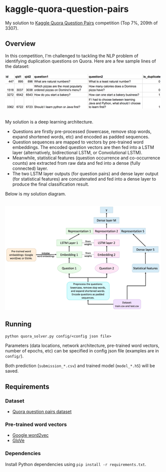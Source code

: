 # kaggle-quora-question-pairs
My solution to [Kaggle Quora Question Pairs](https://www.kaggle.com/c/quora-question-pairs) competition (Top 7%, 209th of 3307).

## Overview

In this competition, I'm challenged to tackling the NLP problem of identifying duplication questions on Quora. Here are a few sample lines of the dataset:
<br><br>
<img src="images/data_example.png" width="700">
<br><br>

My solution is a deep learning architecture.
* Questions are firstly pre-processed (lowercase, remove stop words, expand shortened words, etc) and encoded as padded sequences.
* Question sequences are mapped to vectors by pre-trained word embeddings. The encoded question vectors are then fed into a LSTM layer (alternatively, bidirectional LSTM, or Convolutional LSTM).
* Meanwhile, statistical features (question occurrence and co-occurrence counts) are extracted from raw data and fed into a dense (fully connected) layer.
* The two LSTM layer outputs (for question pairs) and dense layer output (for statistical features) are concatenated and fed into a dense layer to produce the final classification result.

Below is my solution diagram.
<br><br>

<img src="images/solution_diagram.png" width="900">

## Running
`python quora_solver.py config/<config json file>`

Parameters (data locations, network architecture, pre-trained word vectors, number of epochs, etc) can be specified in config json file (examples are in `config/`).

Both prediction (`submission_*.csv`) and trained model (`model_*.h5`) will be saved.

## Requirements
### Dataset
* [Quora question pairs dataset](https://www.kaggle.com/c/quora-question-pairs/data)
### Pre-trained word vectors
* [Google word2vec](https://drive.google.com/open?id=0B7XkCwpI5KDYNlNUTTlSS21pQmM)
* [GloVe](http://nlp.stanford.edu/data/glove.840B.300d.zip)
### Dependencies
Install Python dependencies using `pip install -r requirements.txt`.
